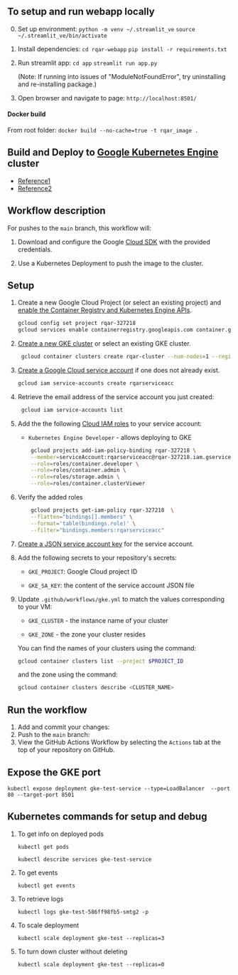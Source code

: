 ## To setup and run webapp locally

0. Set up environment:
```python -m venv ~/.streamlit_ve```
```source ~/.streamlit_ve/bin/activate```

1. Install dependencies:
```cd rqar-webapp```
```pip install -r requirements.txt```

2. Run streamlit app:
```cd app```
```streamlit run app.py```

    (Note: If running into issues of "ModuleNotFoundError", try uninstalling and re-installing package.)

3. Open browser and navigate to page:
```http://localhost:8501/```

#### Docker build 
From root folder: ```docker build --no-cache=true -t rqar_image .```

## Build and Deploy to [Google Kubernetes Engine][gke] cluster

- [Reference1](https://docs.github.com/en/actions/deployment/deploying-to-google-kubernetes-engine)
- [Reference2](https://cloud.google.com/kubernetes-engine/docs/tutorials/gitops-cloud-build)

## Workflow description

For pushes to the `main` branch, this workflow will:

1. Download and configure the Google [Cloud SDK][sdk] with the provided
    credentials.

2. Use a Kubernetes Deployment to push the image to the cluster.

## Setup

1. Create a new Google Cloud Project (or select an existing project) and
    [enable the Container Registry and Kubernetes Engine APIs](https://console.cloud.google.com/flows/enableapi?apiid=containerregistry.googleapis.com,container.googleapis.com).

    ```bash
    gcloud config set project rqar-327218
    gcloud services enable containerregistry.googleapis.com container.googleapis.com
   ```

1. [Create a new GKE cluster][cluster] or select an existing GKE cluster.

   ```bash
    gcloud container clusters create rqar-cluster --num-nodes=1 --region=us-central1-c
    ```

1. [Create a Google Cloud service account][create-sa] if one does not already exist.

    ```bash
    gcloud iam service-accounts create rqarserviceacc
    ```

1. Retrieve the email address of the service account you just created:

   ```bash
    gcloud iam service-accounts list
    ```

1. Add the the following [Cloud IAM roles][roles] to your service account:
    - `Kubernetes Engine Developer` - allows deploying to GKE

    ```bash
        gcloud projects add-iam-policy-binding rqar-327218 \
        --member=serviceAccount:rqarserviceacc@rqar-327218.iam.gserviceaccount.com \
        --role=roles/container.developer \
        --role=roles/container.admin \
        --role=roles/storage.admin \
        --role=roles/container.clusterViewer
   ```

1. Verify the added roles

    ```bash
        gcloud projects get-iam-policy rqar-327218  \
        --flatten="bindings[].members" \
        --format='table(bindings.role)' \
        --filter="bindings.members:rqarserviceacc"
    ```

1. [Create a JSON service account key][create-key] for the service account.

1. Add the following secrets to your repository's secrets:

    - `GKE_PROJECT`: Google Cloud project ID

    - `GKE_SA_KEY`: the content of the service account JSON file

1. Update `.github/workflows/gke.yml` to match the values corresponding to your
    VM:

    - `GKE_CLUSTER` - the instance name of your cluster

    - `GKE_ZONE` - the zone your cluster resides

    You can find the names of your clusters using the command:

    ```bash
    gcloud container clusters list --project $PROJECT_ID
    ```

    and the zone using the command:

    ```bash
    gcloud container clusters describe <CLUSTER_NAME>
    ```

## Run the workflow

1. Add and commit your changes:
2. Push to the `main` branch:
3. View the GitHub Actions Workflow by selecting the `Actions` tab at the top
    of your repository on GitHub.

## Expose the GKE port

```kubectl expose deployment gke-test-service --type=LoadBalancer  --port 80 --target-port 8501```

## Kubernetes commands for setup and debug

1. To get info on deployed pods

    ```kubectl get pods```

    ```kubectl describe services gke-test-service```

2. To get events

    ```kubectl get events```

3. To retrieve logs

    ```kubectl logs gke-test-586ff98fb5-smtg2 -p```

4. To scale deployment

    ```kubectl scale deployment gke-test --replicas=3```

5. To turn down cluster without deleting

    ```kubectl scale deployment gke-test --replicas=0```

[actions]: https://help.github.com/en/categories/automating-your-workflow-with-github-actions
[cluster]: https://cloud.google.com/kubernetes-engine/docs/quickstart#create_cluster
[gke]: https://cloud.google.com/gke
[create-sa]: https://cloud.google.com/iam/docs/creating-managing-service-accounts
[create-key]: https://cloud.google.com/iam/docs/creating-managing-service-account-keys
[sdk]: https://cloud.google.com/sdk
[secrets]: https://help.github.com/en/actions/automating-your-workflow-with-github-actions/creating-and-using-encrypted-secrets
[roles]: https://cloud.google.com/iam/docs/granting-roles-to-service-accounts#granting_access_to_a_service_account_for_a_resource
